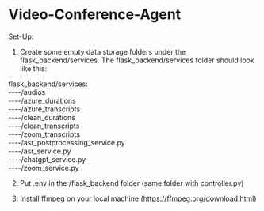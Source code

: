# Video-Conference-Agent

Set-Up:

1. Create some empty data storage folders under the flask_backend/services.
The flask_backend/services folder should look like this:

flask_backend/services: <br>
----/audios <br>
----/azure_durations <br>
----/azure_transcripts <br>
----/clean_durations <br>
----/clean_transcripts <br>
----/zoom_transcripts <br>
----/asr_postprocessing_service.py <br>
----/asr_service.py <br>
----/chatgpt_service.py <br>
----/zoom_service.py <br>

2. Put .env in the /flask_backend folder (same folder with controller.py)

3. Install ffmpeg on your local machine (https://ffmpeg.org/download.html)
